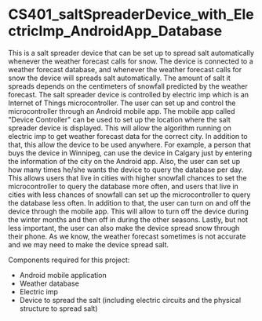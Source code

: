 # CS401_saltSpreaderDevice_with_ElectricImp_AndroidApp_Database


This is a salt spreader device that can be set up to spread salt automatically whenever the weather forecast calls for snow. The device is connected to a weather forecast database, and whenever the weather forecast calls for snow the device will spreads salt automatically. The amount of salt it spreads depends on the centimeters of snowfall predicted by the weather forecast. The salt spreader device is controlled by electric imp which is an Internet of Things microcontroller.  The user can set up and control the microcontroller through an Android mobile app. The mobile app called "Device Controller" can be used to set up the location where the salt spreader device is displayed.  This will allow the algorithm running on electric imp to get weather forecast data for the correct city. In addition to that, this allow the device to be used anywhere. For example, a person that buys the device in Winnipeg, can use the device in Calgary just by entering the information of the city on the Android app. Also, the user can set up how many times he/she wants the device to query the database per day. This allows users that live in cities with higher snowfall chances to set the microcontroller to query the database more often, and users that live in cities with less chances of snowfall can set up the microcontroller to query the database less often. In addition to that, the user can turn on and off the device through the mobile app. This will allow to turn off the device during the winter months and then off in during the other seasons. Lastly, but not less important, the user can also make the device spread snow through their phone. As we know, the weather forecast sometimes is not accurate and we may need to make the device spread salt.

Components required for this project:
- Android mobile application
- Weather database
- Electric imp
- Device to spread the salt (including electric circuits and the physical structure to spread salt)
